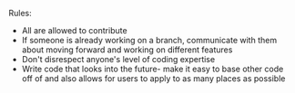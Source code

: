 Rules: 
- All are allowed to contribute
- If someone is already working on a branch, communicate with them about moving forward and working on different features
- Don't disrespect anyone's level of coding expertise
- Write code that looks into the future- make it easy to base other code off of and also allows for users to apply to as many places as possible

